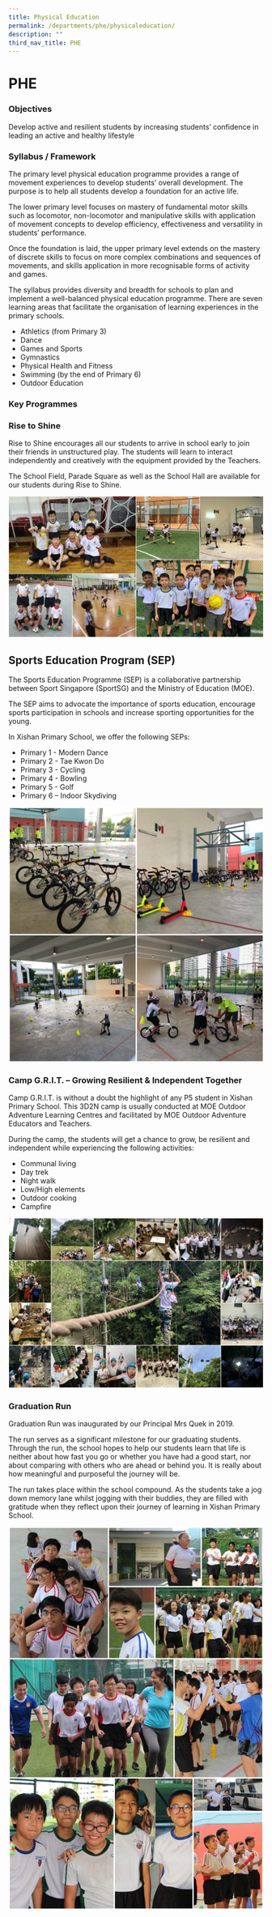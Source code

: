 ```yaml
---
title: Physical Education
permalink: /departments/phe/physicaleducation/
description: ""
third_nav_title: PHE
---
```

# **PHE**

### Objectives
Develop active and resilient students by increasing students’ confidence in leading an active and healthy lifestyle

### Syllabus / Framework
The primary level physical education programme provides a range of movement experiences to develop students’ overall development. The purpose is to help all students develop a foundation for an active life.

The lower primary level focuses on mastery of fundamental motor skills such as locomotor, non-locomotor and manipulative skills with application of movement concepts to develop efficiency, effectiveness and versatility in students’ performance.

Once the foundation is laid, the upper primary level extends on the mastery of discrete skills to focus on more complex combinations and sequences of movements, and skills application in more recognisable forms of activity and games.

The syllabus provides diversity and breadth for schools to plan and implement a well-balanced physical education programme. There are seven learning areas that facilitate the organisation of learning experiences in the primary schools.

*   Athletics (from Primary 3)
*   Dance
*   Games and Sports
*   Gymnastics
*   Physical Health and Fitness
*   Swimming (by the end of Primary 6)
*   Outdoor Education

### Key Programmes

### Rise to Shine

Rise to Shine encourages all our students to arrive in school early to join their friends in unstructured play. The students will learn to interact independently and creatively with the equipment provided by the Teachers.

The School Field, Parade Square as well as the School Hall are available for our students during Rise to Shine.

![](/images/PE01.jpg)

Sports Education Program (SEP)
------------------------------

The Sports Education Programme (SEP) is a collaborative partnership between Sport Singapore (SportSG) and the Ministry of Education (MOE).

The SEP aims to advocate the importance of sports education, encourage sports participation in schools and increase sporting opportunities for the young.

In Xishan Primary School, we offer the following SEPs:

*   Primary 1 - Modern Dance  
*   Primary 2 - Tae Kwon Do  
*   Primary 3 - Cycling   
*   Primary 4 - Bowling  
*   Primary 5 - Golf  
*   Primary 6 – Indoor Skydiving

![](/images/PE02.jpg)

### Camp G.R.I.T. – Growing Resilient & Independent Together

Camp G.R.I.T. is without a doubt the highlight of any P5 student in Xishan Primary School. This 3D2N camp is usually conducted at MOE Outdoor Adventure Learning Centres and facilitated by MOE Outdoor Adventure Educators and Teachers.

During the camp, the students will get a chance to grow, be resilient and independent while experiencing the following activities:

*   Communal living
*   Day trek
*   Night walk
*   Low/High elements
*   Outdoor cooking
*   Campfire

![](/images/PE06.jpg)

### Graduation Run
Graduation Run was inaugurated by our Principal Mrs Quek in 2019.

The run serves as a significant milestone for our graduating students. Through the run, the school hopes to help our students learn that life is neither about how fast you go or whether you have had a good start, nor about comparing with others who are ahead or behind you. It is really about how meaningful and purposeful the journey will be.

The run takes place within the school compound. As the students take a jog down memory lane whilst jogging with their buddies, they are filled with gratitude when they reflect upon their journey of learning in Xishan Primary School.

![](/images/PE07.jpg)